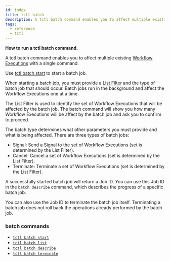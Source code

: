 ```yaml
---
id: index
title: tctl batch
description: A tctl batch command enables you to affect multiple existing Workflow Executions with a single command.
tags:
  - reference
  - tctl
---
```


**How to run a tctl batch command.**

A tctl batch command enables you to affect multiple existing [Workflow Executions](/docs/concepts/what-is-a-workflow-execution) with a single command.

Use [tctl batch start](/docs/tctl/batch/start) to start a batch job.

When starting a batch job, you must provide a [List Filter](/docs/concepts/what-is-a-list-filter) and the type of batch job that should occur.
Batch jobs run in the background and affect the Workflow Executions one at a time.

The List Filter is used to identify the set of Workflow Executions that will be affected by the batch job.
The batch command will show you how many Workflow Executions will be affect by the batch job and ask you to confirm to proceed.

The batch type determines what other parameters you must provide and what is being affected.
There are three types of batch jobs:

- Signal: Send a Signal to the set of Workflow Executions (set is determined by the List Filter).
- Cancel: Cancel a set of Workflow Executions (set is determined by the List Filter).
- Terminate: Terminate a set of Workflow Executions (set is determined by the List Filter).

A successfully started batch job will return a Job ID.
You can use this Job ID in the `batch describe` command, which describes the progress of a specific batch job.

You can also use the Job ID to terminate the batch job itself.
Terminating a batch job does not roll back the operations already performed by the batch job.

### batch commands

- [`tctl batch start`](/docs/tctl/batch/start)
- [`tctl batch list`](/docs/tctl/batch/list)
- [`tctl batch describe`](/docs/tctl/batch/describe)
- [`tctl batch terminate`](/docs/tctl/batch/terminate)

